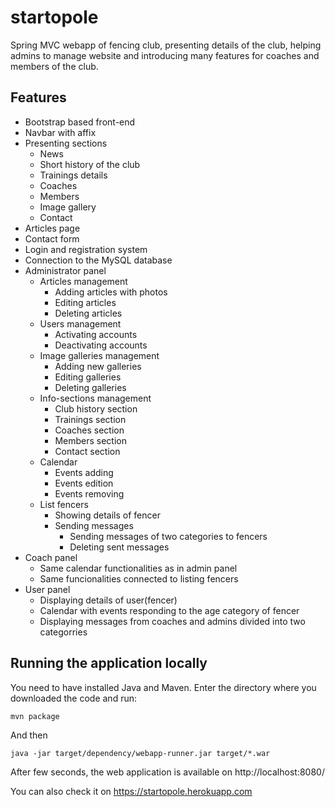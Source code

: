 # startopole
Spring MVC webapp of fencing club, presenting details of the club, helping admins to manage website and introducing many features for coaches and members of the club.

## Features
 - Bootstrap based front-end
 - Navbar with affix
 - Presenting sections
    - News
    - Short history of the club
    - Trainings details
    - Coaches
    - Members
    - Image gallery
    - Contact
 - Articles page
 - Contact form
 - Login and registration system
 - Connection to the MySQL database
 - Administrator panel 
    - Articles management
      - Adding articles with photos
      - Editing articles
      - Deleting articles
    - Users management
      - Activating accounts
      - Deactivating accounts
    - Image galleries management
      - Adding new galleries 
      - Editing galleries
      - Deleting galleries
    - Info-sections management
      - Club history section
      - Trainings section
      - Coaches section
      - Members section
      - Contact section
    - Calendar
      - Events adding
      - Events edition 
      - Events removing
    - List fencers
      - Showing details of fencer
      - Sending messages
        - Sending messages of two categories to fencers
        - Deleting sent messages
  - Coach panel
    - Same calendar functionalities as in admin panel
    - Same funcionalities connected to listing fencers
  - User panel
    - Displaying details of user(fencer)
    - Calendar with events responding to the age category of fencer
    - Displaying messages from coaches and admins divided into two categorries
      
## Running the application locally

You need to have installed Java and Maven. 
Enter the directory where you downloaded the code and run:
```
mvn package
```
And then 
```
java -jar target/dependency/webapp-runner.jar target/*.war
```
After few seconds, the web application is available on http://localhost:8080/

You can also check it on https://startopole.herokuapp.com

